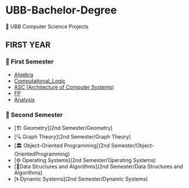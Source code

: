 # UBB-Bachelor-Degree
🚀 UBB Computer Science Projects


## FIRST YEAR 
### 📂 First Semester
- [Algebra](1st_Semester/Algebra)
- [Computational_Logic](1st_Semester/Computational_Logic)
- [ASC (Architecture of Computer Systems)](1st_Semester/ASC (Architecture of Computer Systems))
- [FP](1st_Semester/FP (Functional Programming))
- [Analysis](1st_Semester/Analysis)
   
### 📂 Second Semester
- [🏗 Geometry](2nd Semester/Geometry)
- [🔍 Graph Theory](2nd Semester/Graph Theory)
- [🏛 Object-Oriented Programming](2nd Semester/Object-OrientedProgramming)
- [⚙️ Operating Systems](2nd Semester/Operating Systems)
- [🌲Data Structures and Algorithms](2nd Semester/Data Structures and Algorithms)
- [🌀 Dynamic Systems](2nd Semester/Dynamic Systems)


